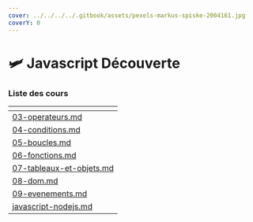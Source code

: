 ```yaml
---
cover: ../../../../.gitbook/assets/pexels-markus-spiske-2004161.jpg
coverY: 0
---
```


# 🛩 Javascript Découverte

### Liste des cours

<table data-view="cards"><thead><tr><th data-card-target data-type="content-ref"></th></tr></thead><tbody><tr><td><a href="03-operateurs.md">03-operateurs.md</a></td></tr><tr><td><a href="04-conditions.md">04-conditions.md</a></td></tr><tr><td><a href="05-boucles.md">05-boucles.md</a></td></tr><tr><td><a href="06-fonctions.md">06-fonctions.md</a></td></tr><tr><td><a href="07-tableaux-et-objets.md">07-tableaux-et-objets.md</a></td></tr><tr><td><a href="08-dom.md">08-dom.md</a></td></tr><tr><td><a href="09-evenements.md">09-evenements.md</a></td></tr><tr><td><a href="../../../../langages/javascript/japprends-le-js/javascript-nodejs.md">javascript-nodejs.md</a></td></tr></tbody></table>

